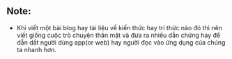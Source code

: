 ## Note:

- Khi viết một bài blog hay tài liệu về kiến thức hay tri thức nào đó thì nên viết giống cuộc trò chuyện thân mật và đưa ra nhiều dẫn chứng hay để dẫn dắt người dùng app(or web) hay người đọc vào ứng dụng của chúng ta nhanh hơn.

